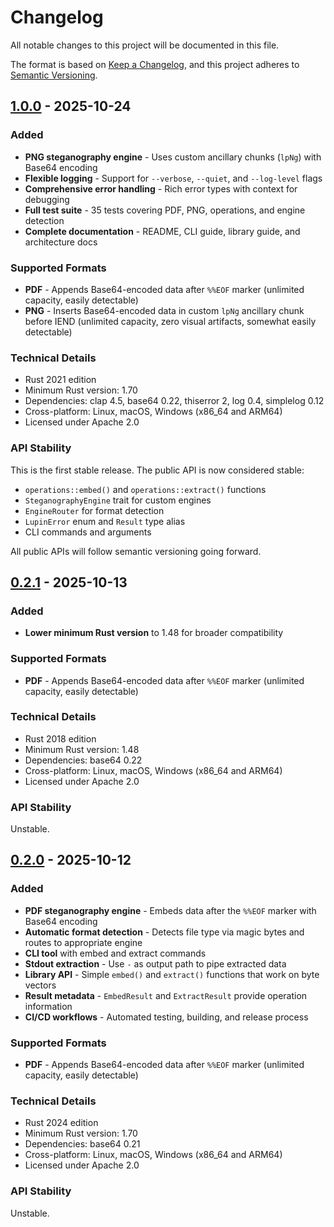 # Changelog

All notable changes to this project will be documented in this file.

The format is based on [Keep a Changelog](https://keepachangelog.com/en/1.0.0/),
and this project adheres to [Semantic Versioning](https://semver.org/spec/v2.0.0.html).

## [1.0.0] - 2025-10-24

### Added

- **PNG steganography engine** - Uses custom ancillary chunks (`lpNg`) with Base64 encoding
- **Flexible logging** - Support for `--verbose`, `--quiet`, and `--log-level` flags
- **Comprehensive error handling** - Rich error types with context for debugging
- **Full test suite** - 35 tests covering PDF, PNG, operations, and engine detection
- **Complete documentation** - README, CLI guide, library guide, and architecture docs

### Supported Formats

- **PDF** - Appends Base64-encoded data after `%%EOF` marker (unlimited capacity, easily detectable)
- **PNG** - Inserts Base64-encoded data in custom `lpNg` ancillary chunk before IEND (unlimited capacity, zero visual artifacts, somewhat easily detectable)

### Technical Details

- Rust 2021 edition
- Minimum Rust version: 1.70
- Dependencies: clap 4.5, base64 0.22, thiserror 2, log 0.4, simplelog 0.12
- Cross-platform: Linux, macOS, Windows (x86_64 and ARM64)
- Licensed under Apache 2.0

### API Stability

This is the first stable release. The public API is now considered stable:

- `operations::embed()` and `operations::extract()` functions
- `SteganographyEngine` trait for custom engines
- `EngineRouter` for format detection
- `LupinError` enum and `Result` type alias
- CLI commands and arguments

All public APIs will follow semantic versioning going forward.

[1.0.0]: https://github.com/niclashedam/lupin/releases/tag/v1.0.0

## [0.2.1] - 2025-10-13

### Added

- **Lower minimum Rust version** to 1.48 for broader compatibility

### Supported Formats

- **PDF** - Appends Base64-encoded data after `%%EOF` marker (unlimited capacity, easily detectable)

### Technical Details

- Rust 2018 edition
- Minimum Rust version: 1.48
- Dependencies: base64 0.22
- Cross-platform: Linux, macOS, Windows (x86_64 and ARM64)
- Licensed under Apache 2.0

### API Stability

Unstable.

[0.2.1]: https://github.com/niclashedam/lupin/releases/tag/v0.2.1

## [0.2.0] - 2025-10-12

### Added

- **PDF steganography engine** - Embeds data after the `%%EOF` marker with Base64 encoding
- **Automatic format detection** - Detects file type via magic bytes and routes to appropriate engine
- **CLI tool** with embed and extract commands
- **Stdout extraction** - Use `-` as output path to pipe extracted data
- **Library API** - Simple `embed()` and `extract()` functions that work on byte vectors
- **Result metadata** - `EmbedResult` and `ExtractResult` provide operation information
- **CI/CD workflows** - Automated testing, building, and release process

### Supported Formats

- **PDF** - Appends Base64-encoded data after `%%EOF` marker (unlimited capacity, easily detectable)

### Technical Details

- Rust 2024 edition
- Minimum Rust version: 1.70
- Dependencies: base64 0.21
- Cross-platform: Linux, macOS, Windows (x86_64 and ARM64)
- Licensed under Apache 2.0

### API Stability

Unstable.

[0.2.0]: https://github.com/niclashedam/lupin/releases/tag/v0.2.0
